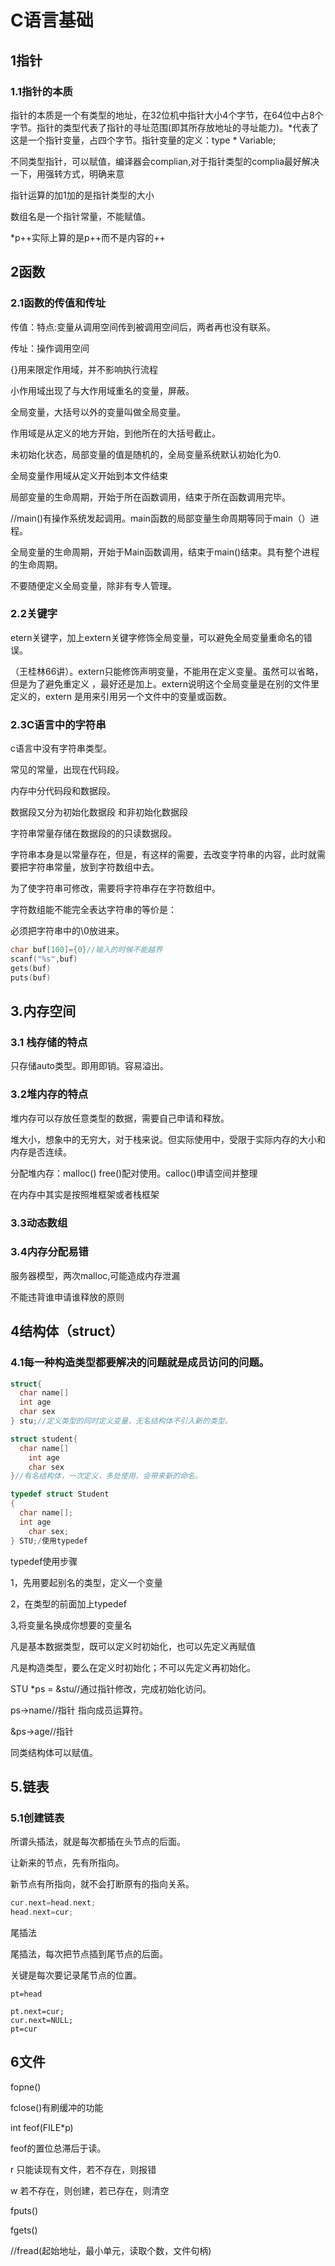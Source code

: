 #                                      C语言基础

## 1指针

### 1.1指针的本质

指针的本质是一个有类型的地址，在32位机中指针大小4个字节，在64位中占8个字节。指针的类型代表了指针的寻址范围(即其所存放地址的寻址能力)。*代表了这是一个指针变量，占四个字节。指针变量的定义：type * Variable;

不同类型指针，可以赋值，编译器会complian,对于指针类型的complia最好解决一下，用强转方式，明确来意

指针运算的加1加的是指针类型的大小

数组名是一个指针常量，不能赋值。

*p++实际上算的是p++而不是内容的++

## 2函数

### 2.1函数的传值和传址

传值：特点:变量从调用空间传到被调用空间后，两者再也没有联系。

传址：操作调用空间

{}用来限定作用域，并不影响执行流程

小作用域出现了与大作用域重名的变量，屏蔽。

全局变量，大括号以外的变量叫做全局变量。

作用域是从定义的地方开始，到他所在的大括号截止。

未初始化状态，局部变量的值是随机的，全局变量系统默认初始化为0.

全局变量作用域从定义开始到本文件结束

局部变量的生命周期，开始于所在函数调用，结束于所在函数调用完毕。

//main()有操作系统发起调用。main函数的局部变量生命周期等同于main（）进程。

全局变量的生命周期，开始于Main函数调用，结束于main()结束。具有整个进程的生命周期。

不要随便定义全局变量，除非有专人管理。

### 2.2关键字

etern关键字，加上extern关键字修饰全局变量，可以避免全局变量重命名的错误。

（王桂林66讲）。extern只能修饰声明变量，不能用在定义变量。虽然可以省略，但是为了避免重定义 ，最好还是加上。extern说明这个全局变量是在别的文件里定义的，extern 是用来引用另一个文件中的变量或函数。

### 2.3C语言中的字符串

c语言中没有字符串类型。

常见的常量，出现在代码段。

内存中分代码段和数据段。

数据段又分为初始化数据段 和非初始化数据段

字符串常量存储在数据段的的只读数据段。

字符串本身是以常量存在，但是，有这样的需要，去改变字符串的内容，此时就需要把字符串常量，放到字符数组中去。

为了使字符串可修改，需要将字符串存在字符数组中。

字符数组能不能完全表达字符串的等价是：

必须把字符串中的\0放进来。

```c
char buf[100]={0}//输入的时候不能越界
scanf("%s",buf)
gets(buf)
puts(buf)
```

## 3.内存空间

### 3.1 栈存储的特点

只存储auto类型。即用即销。容易溢出。

### 3.2堆内存的特点

堆内存可以存放任意类型的数据，需要自己申请和释放。

堆大小，想象中的无穷大，对于栈来说。但实际使用中，受限于实际内存的大小和内存是否连续。

分配堆内存：malloc() free()配对使用。calloc()申请空间并整理

在内存中其实是按照堆框架或者栈框架

### 3.3动态数组

### 3.4内存分配易错

服务器模型，两次malloc,可能造成内存泄漏

不能违背谁申请谁释放的原则

## 4结构体（struct）

### 4.1每一种构造类型都要解决的问题就是成员访问的问题。

```c
struct{
  char name[]
  int age
  char sex
} stu;//定义类型的同时定义变量，无名结构体不引入新的类型。

struct student{
  char name[]
    int age
    char sex
}//有名结构体，一次定义，多处使用，会带来新的命名。

typedef struct Student
{
  char name[];
  int age
    char sex;
} STU;/使用typedef
```

typedef使用步骤

1，先用要起别名的类型，定义一个变量

2，在类型的前面加上typedef

3,将变量名换成你想要的变量名

凡是基本数据类型，既可以定义时初始化，也可以先定义再赋值

凡是构造类型，要么在定义时初始化；不可以先定义再初始化。

STU *ps = &stu//通过指针修改，完成初始化访问。

ps->name//指针 指向成员运算符。

&ps->age//指针

同类结构体可以赋值。

## 5.链表

### 5.1创建链表

所谓头插法，就是每次都插在头节点的后面。

让新来的节点，先有所指向。

新节点有所指向，就不会打断原有的指向关系。

```C
cur.next=head.next;
head.next=cur;
```

尾插法

尾插法，每次把节点插到尾节点的后面。

关键是每次要记录尾节点的位置。

```
pt=head

pt.next=cur;
cur.next=NULL;
pt=cur
```

## 6文件

fopne()

fclose()有刷缓冲的功能

int feof(FILE*p)

feof的置位总滞后于读。

r 只能读现有文件，若不存在，则报错

w 若不存在，则创建，若已存在，则清空

fputs()

fgets()         

//fread(起始地址，最小单元，读取个数，文件句柄)

